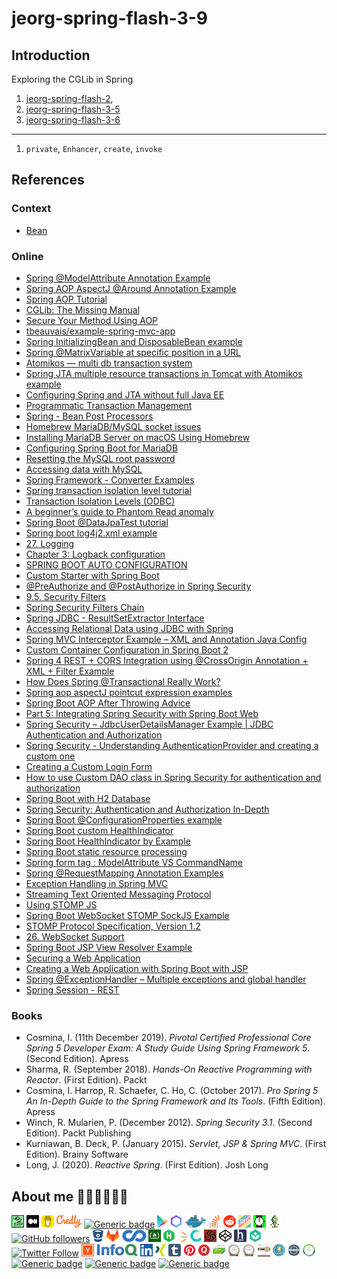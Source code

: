 # jeorg-spring-flash-3-9

## Introduction

Exploring the CGLib in Spring

1.  [jeorg-spring-flash-2](../../jeorg-spring-flash-set-1/jeorg-spring-flash-2),
2.  [jeorg-spring-flash-3-5](../jeorg-spring-flash-3-5)
3.  [jeorg-spring-flash-3-6](../jeorg-spring-flash-3-6)

---

1.  `private`, `Enhancer`, `create`, `invoke`

## References

### Context

-   [Bean](https://en.wikipedia.org/wiki/Bean)

### Online

-   [Spring @ModelAttribute Annotation Example](https://examples.javacodegeeks.com/enterprise-java/spring/spring-modelattribute-annotation-example/)
-   [Spring AOP AspectJ @Around Annotation Example](https://howtodoinjava.com/spring-aop/aspectj-around-annotation-example/)
-   [Spring AOP Tutorial](https://howtodoinjava.com/spring-aop-tutorial/)
-   [CGLib: The Missing Manual](https://dzone.com/articles/cglib-missing-manual)
-   [Secure Your Method Using AOP](https://dzone.com/articles/secure-your-method-using-aop)
-   [tbeauvais/example-spring-mvc-app](https://github.com/tbeauvais/example-spring-mvc-app)
-   [Spring InitializingBean and DisposableBean example](https://mkyong.com/spring/spring-initializingbean-and-disposablebean-example/)
-   [Spring @MatrixVariable at specific position in a URL](https://roytuts.com/spring-matrixvariable-at-specific-position-in-a-url/)
-   [Atomikos — multi db transaction system](https://medium.com/swlh/atomikos-multi-db-transaction-system-c16168df22e5)
-   [Spring JTA multiple resource transactions in Tomcat with Atomikos example](https://www.byteslounge.com/tutorials/spring-jta-multiple-resource-transactions-in-tomcat-with-atomikos-example)
-   [Configuring Spring and JTA without full Java EE](https://spring.io/blog/2011/08/15/configuring-spring-and-jta-without-full-java-ee)
-   [Programmatic Transaction Management](https://www.tutorialspoint.com/spring/programmatic_management.htm)
-   [Spring - Bean Post Processors](https://www.tutorialspoint.com/spring/spring_bean_post_processors.htm)
-   [Homebrew MariaDB/MySQL socket issues](https://laracasts.com/discuss/channels/servers/homebrew-mariadbmysql-socket-issues)
-   [Installing MariaDB Server on macOS Using Homebrew](https://mariadb.com/kb/en/installing-mariadb-on-macos-using-homebrew/)
-   [Configuring Spring Boot for MariaDB](https://springframework.guru/configuring-spring-boot-for-mariadb/)
-   [Resetting the MySQL root password](https://www.a2hosting.com/kb/developer-corner/mysql/reset-mysql-root-password)
-   [Accessing data with MySQL](https://spring.io/guides/gs/accessing-data-mysql/)
-   [Spring Framework - Converter Examples](https://www.logicbig.com/how-to/code-snippets/jcode-spring-framework-converter.html)
-   [Spring transaction isolation level tutorial](https://www.byteslounge.com/tutorials/spring-transaction-isolation-tutorial)
-   [Transaction Isolation Levels (ODBC)](https://docs.microsoft.com/en-us/sql/odbc/reference/develop-app/transaction-isolation-levels?view=sql-server-ver15)
-   [A beginner’s guide to Phantom Read anomaly](https://vladmihalcea.com/phantom-read/)
-   [Spring Boot @DataJpaTest tutorial](https://zetcode.com/springboot/datajpatest/)
-   [Spring boot log4j2.xml example](https://howtodoinjava.com/spring-boot2/logging/spring-boot-log4j2-config/)
-   [27. Logging](https://docs.spring.io/spring-boot/docs/2.1.18.RELEASE/reference/html/boot-features-logging.html)
-   [Chapter 3: Logback configuration](http://logback.qos.ch/manual/configuration.html)
-   [SPRING BOOT AUTO CONFIGURATION](https://jaxlondon.com/blog/spring-boot-auto-configuration/)
-   [Custom Starter with Spring Boot](https://www.javadevjournal.com/spring-boot/spring-boot-custom-starter/)
-   [@PreAuthorize and @PostAuthorize in Spring Security](https://www.concretepage.com/spring/spring-security/preauthorize-postauthorize-in-spring-security)
-   [9.5. Security Filters](https://docs.spring.io/spring-security/site/docs/5.3.3.BUILD-SNAPSHOT/reference/html5/#servlet-security-filters)
-   [Spring Security Filters Chain](https://www.javadevjournal.com/spring-security/spring-security-filters/)
-   [Spring JDBC - ResultSetExtractor Interface](https://www.tutorialspoint.com/springjdbc/springjdbc_resultsetextractor.htm)
-   [Accessing Relational Data using JDBC with Spring](https://spring.io/guides/gs/relational-data-access/)
-   [Spring MVC Interceptor Example – XML and Annotation Java Config](https://howtodoinjava.com/spring-core/spring-mvc-interceptor-example/)
-   [Custom Container Configuration in Spring Boot 2](https://www.javaprogramto.com/2020/04/spring-boot-embeddedservletcontainercustomizer-configurableembeddedservletcontainer.html)
-   [Spring 4 REST + CORS Integration using @CrossOrigin Annotation + XML + Filter Example](https://www.concretepage.com/spring-4/spring-4-rest-cors-integration-using-crossorigin-annotation-xml-filter-example)
-   [How Does Spring @Transactional Really Work?](https://dzone.com/articles/how-does-spring-transactional)
-   [Spring aop aspectJ pointcut expression examples](https://howtodoinjava.com/spring-aop/aspectj-pointcut-expressions/)
-   [Spring Boot AOP After Throwing Advice](https://www.javatpoint.com/spring-boot-aop-after-throwing-advice#:~:text=After%20throwing%20is%20an%20advice,implement%20the%20after%20throwing%20advice.)
-   [Part 5: Integrating Spring Security with Spring Boot Web](https://spr.com/part-5-integrating-spring-security-with-spring-boot-web/)
-   [Spring Security – JdbcUserDetailsManager Example | JDBC Authentication and Authorization](https://www.javainterviewpoint.com/spring-security-jdbcuserdetailsmanager-example/)
-   [Spring Security - Understanding AuthenticationProvider and creating a custom one](https://www.logicbig.com/tutorials/spring-framework/spring-security/custom-authentication-provider.html)
-   [Creating a Custom Login Form](https://docs.spring.io/spring-security/site/docs/4.2.20.RELEASE/guides/html5/form-javaconfig.html#obtaining-the-sample-project)
-   [How to use Custom DAO class in Spring Security for authentication and authorization](http://www.javaroots.com/2013/03/how-to-use-custom-dao-classe-in-spring.html)
-   [Spring Boot with H2 Database](https://howtodoinjava.com/spring-boot2/h2-database-example/)
-   [Spring Security: Authentication and Authorization In-Depth](https://www.marcobehler.com/guides/spring-security)
-   [Spring Boot @ConfigurationProperties example](https://mkyong.com/spring-boot/spring-boot-configurationproperties-example/)
-   [Spring Boot custom HealthIndicator](https://blog.jayway.com/2014/07/22/spring-boot-custom-healthindicator/)
-   [Spring Boot HealthIndicator by Example](https://stackoverflow.com/questions/47935369/spring-boot-healthindicator-by-example)
-   [Spring Boot static resource processing](https://www.programmersought.com/article/2664508486/)
-   [Spring form tag : ModelAttribute VS CommandName](http://mwakram.blogspot.com/2014/05/spring-form-tag-modelattribute-vs.html)
-   [Spring @RequestMapping Annotation Examples](https://howtodoinjava.com/spring-mvc/spring-mvc-requestmapping-annotation-examples/)
-   [Exception Handling in Spring MVC](https://spring.io/blog/2013/11/01/exception-handling-in-spring-mvc)
-   [Streaming Text Oriented Messaging Protocol](https://en.wikipedia.org/wiki/Streaming_Text_Oriented_Messaging_Protocol)
-   [Using STOMP JS](https://stomp-js.github.io/stomp-websocket/codo/extra/docs-src/Usage.md.html)
-   [Spring Boot WebSocket STOMP SockJS Example](https://www.javaguides.net/2019/06/spring-boot-websocket-stomp-sockjs-example.html)
-   [STOMP Protocol Specification, Version 1.2](https://stomp.github.io/stomp-specification-1.2.html#Abstract)
-   [26. WebSocket Support](https://docs.spring.io/spring-framework/docs/4.3.x/spring-framework-reference/html/websocket.html)
-   [Spring Boot JSP View Resolver Example](https://howtodoinjava.com/spring-boot/spring-boot-jsp-view-example/)
-   [Securing a Web Application](https://spring.io/guides/gs/securing-web/)
-   [Creating a Web Application with Spring Boot with JSP](https://www.springboottutorial.com/creating-web-application-with-spring-boot)
-   [Spring @ExceptionHandler – Multiple exceptions and global handler](https://howtodoinjava.com/spring-core/spring-exceptionhandler-annotation/)
-   [Spring Session - REST](https://docs.spring.io/spring-session/docs/current/reference/html5/guides/java-rest.html)

### Books

-   Cosmina, I. (11th December 2019). <i>Pivotal Certified Professional Core Spring 5 Developer Exam: A Study Guide Using Spring Framework 5</i>. (Second Edition). Apress
-   Sharma, R. (September 2018). <i>Hands-On Reactive Programming with Reactor</i>. (First Edition). Packt
-   Cosmina, I. Harrop, R. Schaefer, C. Ho, C. (October 2017). <i>Pro Spring 5 An In-Depth Guide to the Spring Framework and Its Tools</i>. (Fifth Edition). Apress
-   Winch, R. Mularien, P. (December 2012). <i>Spring Security 3.1</i>. (Second Edition). Packt Publishing
-   Kurniawan, B. Deck, P. (January 2015). <i>Servlet, JSP & Spring MVC</i>. (First Edition). Brainy Software
-   Long, J. (2020). <i>Reactive Spring</i>. (First Edition). Josh Long

## About me 👨🏽‍💻🚀🏳️‍🌈

[![alt text](https://raw.githubusercontent.com/jesperancinha/project-signer/master/project-signer-templates/icons-20/JEOrgLogo-20.png "João Esperancinha Homepage")](http://joaofilipesabinoesperancinha.nl)
[![alt text](https://raw.githubusercontent.com/jesperancinha/project-signer/master/project-signer-templates/icons-20/medium-20.png "Medium")](https://medium.com/@jofisaes)
[![alt text](https://raw.githubusercontent.com/jesperancinha/project-signer/master/project-signer-templates/icons-20/bmc-20.png "Buy me a Coffe")](https://www.buymeacoffee.com/jesperancinha)
[![alt text](https://raw.githubusercontent.com/jesperancinha/project-signer/master/project-signer-templates/icons-20/credly-20.png "Credly")](https://www.credly.com/users/joao-esperancinha)
[![Generic badge](https://img.shields.io/static/v1.svg?label=WWW&message=joaofilipesabinoesperancinha.nl&color=6495ED "João Esperancinha Homepage")](https://joaofilipesabinoesperancinha.nl/)
[![alt text](https://raw.githubusercontent.com/jesperancinha/project-signer/master/project-signer-templates/icons-20/google-apps-20.png "Google Apps")](https://play.google.com/store/apps/developer?id=Joao+Filipe+Sabino+Esperancinha)
[![alt text](https://raw.githubusercontent.com/jesperancinha/project-signer/master/project-signer-templates/icons-20/sonatype-20.png "Sonatype Search Repos")](https://search.maven.org/search?q=org.jesperancinha)
[![alt text](https://raw.githubusercontent.com/jesperancinha/project-signer/master/project-signer-templates/icons-20/docker-20.png "Docker Images")](https://hub.docker.com/u/jesperancinha)
[![alt text](https://raw.githubusercontent.com/jesperancinha/project-signer/master/project-signer-templates/icons-20/stack-overflow-20.png)](https://stackoverflow.com/users/3702839/joao-esperancinha)
[![alt text](https://raw.githubusercontent.com/jesperancinha/project-signer/master/project-signer-templates/icons-20/reddit-20.png "Reddit")](https://www.reddit.com/user/jesperancinha/)
[![alt text](https://raw.githubusercontent.com/jesperancinha/project-signer/master/project-signer-templates/icons-20/devto-20.png "Dev To")](https://dev.to/jofisaes)
[![alt text](https://raw.githubusercontent.com/jesperancinha/project-signer/master/project-signer-templates/icons-20/hackernoon-20.jpeg "Hackernoon")](https://hackernoon.com/@jesperancinha)
[![alt text](https://raw.githubusercontent.com/jesperancinha/project-signer/master/project-signer-templates/icons-20/codeproject-20.png "Code Project")](https://www.codeproject.com/Members/jesperancinha)
[![GitHub followers](https://img.shields.io/github/followers/jesperancinha.svg?label=Jesperancinha&style=social "GitHub")](https://github.com/jesperancinha)
[![alt text](https://raw.githubusercontent.com/jesperancinha/project-signer/master/project-signer-templates/icons-20/bitbucket-20.png "BitBucket")](https://bitbucket.org/jesperancinha)
[![alt text](https://raw.githubusercontent.com/jesperancinha/project-signer/master/project-signer-templates/icons-20/gitlab-20.png "GitLab")](https://gitlab.com/jesperancinha)
[![alt text](https://raw.githubusercontent.com/jesperancinha/project-signer/master/project-signer-templates/icons-20/coursera-20.png "Coursera")](https://www.coursera.org/user/da3ff90299fa9297e283ee8e65364ffb)
[![alt text](https://raw.githubusercontent.com/jesperancinha/project-signer/master/project-signer-templates/icons-20/free-code-camp-20.jpg "FreeCodeCamp")](https://www.freecodecamp.org/jofisaes)
[![alt text](https://raw.githubusercontent.com/jesperancinha/project-signer/master/project-signer-templates/icons-20/hackerrank-20.png "HackerRank")](https://www.hackerrank.com/jofisaes)
[![alt text](https://raw.githubusercontent.com/jesperancinha/project-signer/master/project-signer-templates/icons-20/leet-code-20.png "LeetCode")](https://leetcode.com/jofisaes)
[![alt text](https://raw.githubusercontent.com/jesperancinha/project-signer/master/project-signer-templates/icons-20/codebyte-20.png "Codebyte")](https://coderbyte.com/profile/jesperancinha)
[![alt text](https://raw.githubusercontent.com/jesperancinha/project-signer/master/project-signer-templates/icons-20/codewars-20.png "CodeWars")](https://www.codewars.com/users/jesperancinha)
[![alt text](https://raw.githubusercontent.com/jesperancinha/project-signer/master/project-signer-templates/icons-20/codepen-20.png "Code Pen")](https://codepen.io/jesperancinha)
[![alt text](https://raw.githubusercontent.com/jesperancinha/project-signer/master/project-signer-templates/icons-20/hacker-earth-20.png "Hacker Earth")](https://www.hackerearth.com/@jofisaes)
[![alt text](https://raw.githubusercontent.com/jesperancinha/project-signer/master/project-signer-templates/icons-20/khan-academy-20.png "Khan Academy")](https://www.khanacademy.org/profile/jofisaes)
[![Twitter Follow](https://img.shields.io/twitter/follow/joaofse?label=João%20Esperancinha&style=social "Twitter")](https://twitter.com/joaofse)
[![alt text](https://raw.githubusercontent.com/jesperancinha/project-signer/master/project-signer-templates/icons-20/hacker-news-20.png "Hacker News")](https://news.ycombinator.com/user?id=jesperancinha)
[![alt text](https://raw.githubusercontent.com/jesperancinha/project-signer/master/project-signer-templates/icons-20/infoq-20.png "InfoQ")](https://www.infoq.com/profile/Joao-Esperancinha.2/)
[![alt text](https://raw.githubusercontent.com/jesperancinha/project-signer/master/project-signer-templates/icons-20/linkedin-20.png "LinkedIn")](https://www.linkedin.com/in/joaoesperancinha/)
[![alt text](https://raw.githubusercontent.com/jesperancinha/project-signer/master/project-signer-templates/icons-20/xing-20.png "Xing")](https://www.xing.com/profile/Joao_Esperancinha/cv)
[![alt text](https://raw.githubusercontent.com/jesperancinha/project-signer/master/project-signer-templates/icons-20/tumblr-20.png "Tumblr")](https://jofisaes.tumblr.com/)
[![alt text](https://raw.githubusercontent.com/jesperancinha/project-signer/master/project-signer-templates/icons-20/pinterest-20.png "Pinterest")](https://nl.pinterest.com/jesperancinha/)
[![alt text](https://raw.githubusercontent.com/jesperancinha/project-signer/master/project-signer-templates/icons-20/quora-20.png "Quora")](https://nl.quora.com/profile/Jo%C3%A3o-Esperancinha)
[![VMware Spring Professional 2021](https://raw.githubusercontent.com/jesperancinha/project-signer/master/project-signer-templates/badges/vmware-spring-professional-2021-20.png "VMware Spring Professional 2021")](https://www.credly.com/badges/762fa7a4-9cf4-417d-bd29-7e072d74cdb7)
[![Oracle Certified Professional, JEE 7 Developer](https://raw.githubusercontent.com/jesperancinha/project-signer/master/project-signer-templates/badges/oracle-certified-professional-java-ee-7-application-developer-20.png "Oracle Certified Professional, JEE7 Developer")](https://www.credly.com/badges/27a14e06-f591-4105-91ca-8c3215ef39a2)
[![Oracle Certified Professional, Java SE 11 Programmer](https://raw.githubusercontent.com/jesperancinha/project-signer/master/project-signer-templates/badges/oracle-certified-professional-java-se-11-developer-20.png "Oracle Certified Professional, Java SE 11 Programmer")](https://www.credly.com/badges/87609d8e-27c5-45c9-9e42-60a5e9283280)
[![IBM Cybersecurity Analyst Professional](https://raw.githubusercontent.com/jesperancinha/project-signer/master/project-signer-templates/badges/ibm-cybersecurity-analyst-professional-certificate-20.png "IBM Cybersecurity Analyst Professional")](https://www.credly.com/badges/ad1f4abe-3dfa-4a8c-b3c7-bae4669ad8ce)
[![Certified Advanced JavaScript Developer](https://raw.githubusercontent.com/jesperancinha/project-signer/master/project-signer-templates/badges/cancanit-badge-1462-20.png "Certified Advanced JavaScript Developer")](https://cancanit.com/certified/1462/)
[![Certified Neo4j Professional](https://raw.githubusercontent.com/jesperancinha/project-signer/master/project-signer-templates/badges/professional_neo4j_developer-20.png "Certified Neo4j Professional")](https://graphacademy.neo4j.com/certificates/c279afd7c3988bd727f8b3acb44b87f7504f940aac952495ff827dbfcac024fb.pdf)
[![Deep Learning](https://raw.githubusercontent.com/jesperancinha/project-signer/master/project-signer-templates/badges/deep-learning-20.png "Deep Learning")](https://www.credly.com/badges/8d27e38c-869d-4815-8df3-13762c642d64)
[![Generic badge](https://img.shields.io/static/v1.svg?label=GitHub&message=JEsperancinhaOrg&color=yellow "jesperancinha.org dependencies")](https://github.com/JEsperancinhaOrg)
[![Generic badge](https://img.shields.io/static/v1.svg?label=All%20Badges&message=Badges&color=red "All badges")](https://joaofilipesabinoesperancinha.nl/badges)
[![Generic badge](https://img.shields.io/static/v1.svg?label=Status&message=Project%20Status&color=red "Project statuses")](https://github.com/jesperancinha/project-signer/blob/master/project-signer-quality/Build.md)
